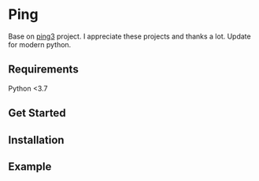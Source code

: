 # Ping

Base on [ping3](https://github.com/kyan001/ping3) project. I appreciate these projects and thanks a lot.
Update for modern python.

## Requirements

Python <3.7

## Get Started

## Installation

## Example